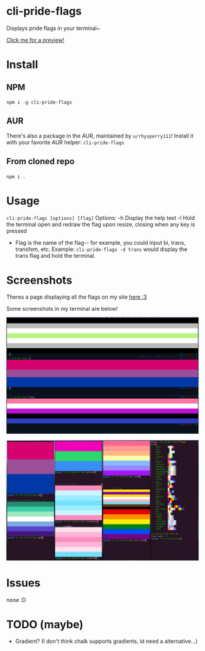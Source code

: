 # cli-pride-flags

Displays pride flags in your terminal~

[Click me for a preview!](https://experibass.github.io/flags.html)

# Install
## NPM
`npm i -g cli-pride-flags`

## AUR
There's also a package in the AUR, maintained by `u/rhysperry111`! Install it with your favorite AUR helper: `cli-pride-flags`

## From cloned repo
`npm i .`

# Usage

`cli-pride-flags [options] [flag]`
Options:
  -h    Display the help text
  -l    Hold the terminal open and redraw the flag upon resize, closing when any key is pressed

- Flag is the name of the flag-- for example, you could input bi, trans, transfem, etc.
Example: `cli-pride-flags -d trans` would display the trans flag and hold the terminal.

# Screenshots

Theres a page displaying all the flags on my site [here :3](https://experibass.github.io/flags.html)

Some screenshots in my terminal are below!

![agen, bi, fluid](./screenies/1.png)

![some more flags](./screenies/2.png)

# Issues

none :D

# TODO (maybe)
- Gradient? (I don't think chalk supports gradients, id need a alternative...)
